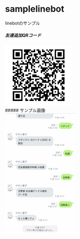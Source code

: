 # samplelinebot
linebotのサンプル

##### 友達追加QRコード  
<div><img src="https://github.com/mogataro/samplelinebot/blob/master/botqrcode.png?raw=true" height="200"></div>
##### サンプル画像  
<div><img src="https://github.com/mogataro/samplelinebot/blob/master/linebotsample.png?raw=true" height="400"></div>
